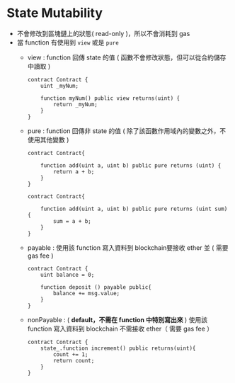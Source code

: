 # State Mutability

- 不會修改到區塊鏈上的狀態( read-only )，所以不會消耗到 gas
- 當 function 有使用到 `view` 或是 `pure` 
	- view : function 回傳 state 的值 ( 函數不會修改狀態，但可以從合約儲存中讀取 )

		```solidity
		contract Contract {
			uint _myNum; 
			
			function myNum() public view returns(uint) { 
				return _myNum; 
			} 
		}
		```
	- pure : function 回傳非 state 的值 ( 除了該函數作用域內的變數之外，不使用其他變數 )

		```solidity
		contract Contract{
		
			function add(uint a, uint b) public pure returns (uint) { 
				return a + b; 
			}
		}
		```

		```solidity
		contract Contract{
		
			function add(uint a, uint b) public pure returns (uint sum) { 
				sum = a + b; 
			}
		}
		```
	- payable : 使用該 function 寫入資料到 blockchain要接收 ether 並 ( 需要 gas fee )

		```sol
		contract Contract {  
			uint balance = 0;
		  
			function deposit () payable public{  
				balance += msg.value;  
			} 
		}
		```
	- nonPayable : ( **default，不需在 function 中特別寫出來** ) 使用該 function 寫入資料到 blockchain 不需接收 ether（ 需要 gas fee ）
		```sol
		contract Contract {  
			state_.function increment() public returns(uint){  
				count += 1;  
				return count;    
			}
		}
		```
